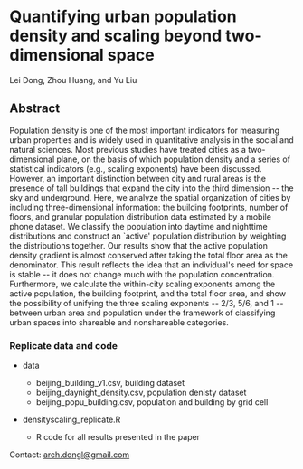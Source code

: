 # Quantifying urban population density and scaling beyond two-dimensional space

Lei Dong, Zhou Huang, and Yu Liu

## Abstract

Population density is one of the most important indicators for measuring urban properties and is widely used in quantitative analysis in the social and natural sciences. Most previous studies have treated cities as a two-dimensional plane, on the basis of which population density and a series of statistical indicators (e.g., scaling exponents) have been discussed. However, an important distinction between city and rural areas is the presence of tall buildings that expand the city into the third dimension -- the sky and underground. Here, we analyze the spatial organization of cities by including three-dimensional information: the building footprints, number of floors, and granular population distribution data estimated by a mobile phone dataset. We classify the population into daytime and nighttime distributions and construct an `active' population distribution by weighting the distributions together. Our results show that the active population density gradient is almost conserved after taking the total floor area as the denominator. This result reflects the idea that an individual's need for space is stable -- it does not change much with the population concentration. Furthermore, we calculate the within-city scaling exponents among the active population, the building footprint, and the total floor area, and show the possibility of unifying the three scaling exponents -- 2/3, 5/6, and 1 -- between urban area and population under the framework of classifying urban spaces into shareable and nonshareable categories.

### Replicate data and code

- data
    * beijing_building_v1.csv, building dataset
    * beijing_daynight_density.csv, population denisty dataset
    * beijing_popu_building.csv, population and building by grid cell
    
- densityscaling_replicate.R
    * R code for all results presented in the paper
    
    
Contact: arch.dongl@gmail.com
